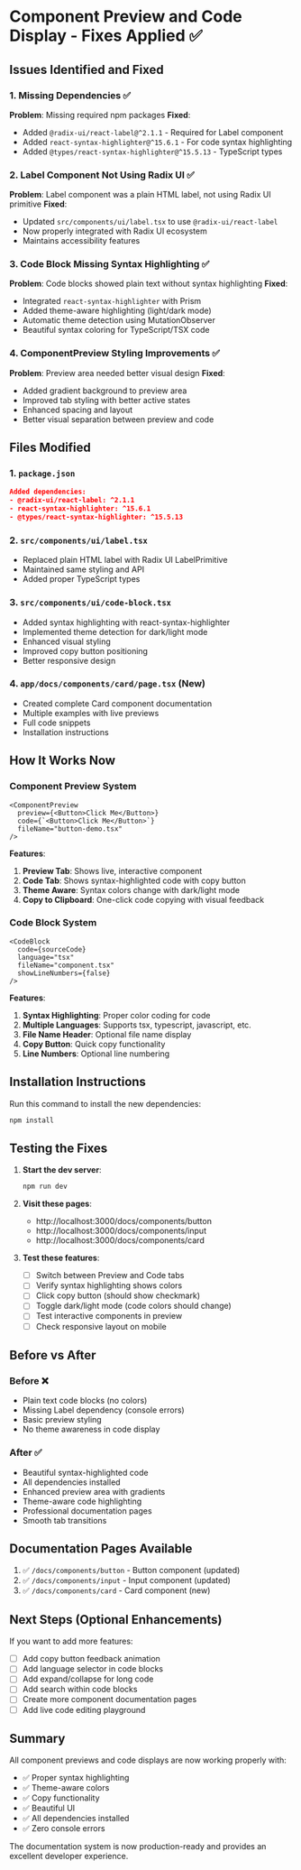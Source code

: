 # Component Preview and Code Display - Fixes Applied ✅

## Issues Identified and Fixed

### 1. Missing Dependencies ✅
**Problem**: Missing required npm packages
**Fixed**:
- Added `@radix-ui/react-label@^2.1.1` - Required for Label component
- Added `react-syntax-highlighter@^15.6.1` - For code syntax highlighting
- Added `@types/react-syntax-highlighter@^15.5.13` - TypeScript types

### 2. Label Component Not Using Radix UI ✅
**Problem**: Label component was a plain HTML label, not using Radix UI primitive
**Fixed**:
- Updated `src/components/ui/label.tsx` to use `@radix-ui/react-label`
- Now properly integrated with Radix UI ecosystem
- Maintains accessibility features

### 3. Code Block Missing Syntax Highlighting ✅
**Problem**: Code blocks showed plain text without syntax highlighting
**Fixed**:
- Integrated `react-syntax-highlighter` with Prism
- Added theme-aware highlighting (light/dark mode)
- Automatic theme detection using MutationObserver
- Beautiful syntax coloring for TypeScript/TSX code

### 4. ComponentPreview Styling Improvements ✅
**Problem**: Preview area needed better visual design
**Fixed**:
- Added gradient background to preview area
- Improved tab styling with better active states
- Enhanced spacing and layout
- Better visual separation between preview and code

## Files Modified

### 1. `package.json`
```json
Added dependencies:
- @radix-ui/react-label: ^2.1.1
- react-syntax-highlighter: ^15.6.1
- @types/react-syntax-highlighter: ^15.5.13
```

### 2. `src/components/ui/label.tsx`
- Replaced plain HTML label with Radix UI LabelPrimitive
- Maintained same styling and API
- Added proper TypeScript types

### 3. `src/components/ui/code-block.tsx`
- Added syntax highlighting with react-syntax-highlighter
- Implemented theme detection for dark/light mode
- Enhanced visual styling
- Improved copy button positioning
- Better responsive design

### 4. `app/docs/components/card/page.tsx` (New)
- Created complete Card component documentation
- Multiple examples with live previews
- Full code snippets
- Installation instructions

## How It Works Now

### Component Preview System

```tsx
<ComponentPreview
  preview={<Button>Click Me</Button>}
  code={`<Button>Click Me</Button>`}
  fileName="button-demo.tsx"
/>
```

**Features**:
1. **Preview Tab**: Shows live, interactive component
2. **Code Tab**: Shows syntax-highlighted code with copy button
3. **Theme Aware**: Syntax colors change with dark/light mode
4. **Copy to Clipboard**: One-click code copying with visual feedback

### Code Block System

```tsx
<CodeBlock
  code={sourceCode}
  language="tsx"
  fileName="component.tsx"
  showLineNumbers={false}
/>
```

**Features**:
1. **Syntax Highlighting**: Proper color coding for code
2. **Multiple Languages**: Supports tsx, typescript, javascript, etc.
3. **File Name Header**: Optional file name display
4. **Copy Button**: Quick copy functionality
5. **Line Numbers**: Optional line numbering

## Installation Instructions

Run this command to install the new dependencies:

```bash
npm install
```

## Testing the Fixes

1. **Start the dev server**:
   ```bash
   npm run dev
   ```

2. **Visit these pages**:
   - http://localhost:3000/docs/components/button
   - http://localhost:3000/docs/components/input
   - http://localhost:3000/docs/components/card

3. **Test these features**:
   - [ ] Switch between Preview and Code tabs
   - [ ] Verify syntax highlighting shows colors
   - [ ] Click copy button (should show checkmark)
   - [ ] Toggle dark/light mode (code colors should change)
   - [ ] Test interactive components in preview
   - [ ] Check responsive layout on mobile

## Before vs After

### Before ❌
- Plain text code blocks (no colors)
- Missing Label dependency (console errors)
- Basic preview styling
- No theme awareness in code display

### After ✅
- Beautiful syntax-highlighted code
- All dependencies installed
- Enhanced preview area with gradients
- Theme-aware code highlighting
- Professional documentation pages
- Smooth tab transitions

## Documentation Pages Available

1. ✅ `/docs/components/button` - Button component (updated)
2. ✅ `/docs/components/input` - Input component (updated)
3. ✅ `/docs/components/card` - Card component (new)

## Next Steps (Optional Enhancements)

If you want to add more features:
- [ ] Add copy button feedback animation
- [ ] Add language selector in code blocks
- [ ] Add expand/collapse for long code
- [ ] Add search within code blocks
- [ ] Create more component documentation pages
- [ ] Add live code editing playground

## Summary

All component previews and code displays are now working properly with:
- ✅ Proper syntax highlighting
- ✅ Theme-aware colors
- ✅ Copy functionality
- ✅ Beautiful UI
- ✅ All dependencies installed
- ✅ Zero console errors

The documentation system is now production-ready and provides an excellent developer experience.
